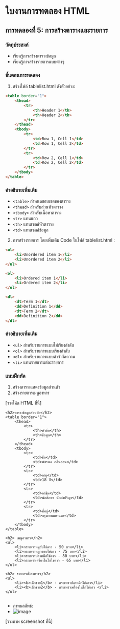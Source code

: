 # ใบงานการทดลอง HTML

## การทดลองที่ 5: การสร้างตารางและรายการ
### วัตถุประสงค์
- เรียนรู้การสร้างตารางข้อมูล
- เรียนรู้การสร้างรายการแบบต่างๆ

### ขั้นตอนการทดลอง
1. สร้างไฟล์ tablelist.html ดังตัวอย่าง:
```html
<table border="1">
    <thead>
        <tr>
            <th>Header 1</th>
            <th>Header 2</th>
        </tr>
    </thead>
    <tbody>
        <tr>
            <td>Row 1, Cell 1</td>
            <td>Row 1, Cell 2</td>
        </tr>
        <tr>
            <td>Row 2, Cell 1</td>
            <td>Row 2, Cell 2</td>
        </tr>
    </tbody>
</table>
```

### คำอธิบายเพิ่มเติม
- `<table>` กำหนดขอบเขตของตาราง
- `<thead>` สำหรับส่วนหัวตาราง
- `<tbody>` สำหรับเนื้อหาตาราง
- `<tr>` แทนแถว
- `<th>` แทนเซลล์หัวตาราง
- `<td>` แทนเซลล์ข้อมูล

2. การสร้างรายการ โดยเพิ่มเติม Code ในไฟล์ tablelist.html :
```html
<ul>
    <li>Unordered item 1</li>
    <li>Unordered item 2</li>
</ul>

<ol>
    <li>Ordered item 1</li>
    <li>Ordered item 2</li>
</ol>

<dl>
    <dt>Term 1</dt>
    <dd>Definition 1</dd>
    <dt>Term 2</dt>
    <dd>Definition 2</dd>
</dl>
```

### คำอธิบายเพิ่มเติม
- `<ul>` สำหรับรายการแบบไม่เรียงลำดับ
- `<ol>` สำหรับรายการแบบเรียงลำดับ
- `<dl>` สำหรับรายการแบบคำจำกัดความ
- `<li>` แทนรายการแต่ละรายการ

### แบบฝึกหัด
1. สร้างตารางแสดงข้อมูลส่วนตัว
2. สร้างรายการเมนูอาหาร

[วางโค้ด HTML ที่นี่]
<!DOCTYPE html>
<html lang="th">
<head>
    <meta charset="UTF-8">
    <meta name="viewport" content="width=device-width, initial-scale=1.0">
    <title>Table and List Example</title>
</head>
<body>

    <h2>ตารางข้อมูลส่วนตัว</h2>
    <table border="1">
        <thead>
            <tr>
                <th>หัวข้อ</th>
                <th>ข้อมูล</th>
            </tr>
        </thead>
        <tbody>
            <tr>
                <td>ชื่อ</td>
                <td>พัชรพล กลิ่นอ่อน</td>
            </tr>
            <tr>
                <td>อายุ</td>
                <td>18 ปี</td>
            </tr>
            <tr>
                <td>อาชีพ</td>
                <td>นักศึกษา นักล่าปริญา</td>
            </tr>
            <tr>
                <td>ที่อยู่</td>
                <td>กรุงเทพมหานคร</td>
            </tr>
        </tbody>
    </table>

    <h2> เมนูอาหาร</h2>
    <ul>
        <li>กระเพราหมูสับไข่ดาว - 50 บาท</li>
        <li>กระเพราหมูกรอบไข่ดาว - 75 บาท</li>
        <li>กระเพราปลาหมึกไข่ดาว - 80 บาท</li>
        <li>กระเพราเครื่องในไก่ไข่ดาว - 65 บาท</li>
    </ul>

    <h2> รายการสั่งอาหาร</h2>
    <ul>
        <li><b>เด็กชาย1</b> - กระเพราปลาหมึกไข่ดาว</li>
        <li><b>เด็กชาย2</b> - กระเพราเครื่องในไก่ไข่ดาว </li>
    </ul>

</body>
</html>

```html

```
- ภาพผลลัพธ์:
- ![image](https://github.com/user-attachments/assets/603450b4-27f1-4128-b857-87d0fc01f7d8)

[วางภาพ screenshot ที่นี่]


